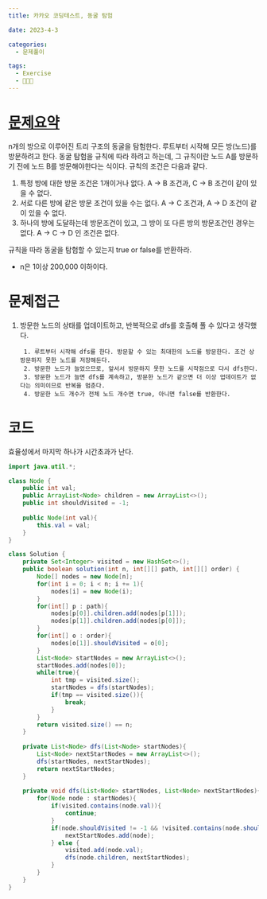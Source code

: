 ```yaml
---
title: 카카오 코딩테스트, 동굴 탐험

date: 2023-4-3

categories:
  - 문제풀이

tags:
  - Exercise
  - 🧑🏻‍💻
---
```


# [문제요약](https://school.programmers.co.kr/learn/courses/30/lessons/67260)

n개의 방으로 이루어진 트리 구조의 동굴을 탐험한다. 루트부터 시작해 모든 방(노드)를 방문하려고 한다. 동굴 탐험을 규칙에 따라 하려고 하는데, 그 규칙이란 노드 A를 방문하기 전에 노드 B를 방문해야한다는 식이다. 규칙의 조건은 다음과 같다.

1. 특정 방에 대한 방문 조건은 1개이거나 없다.
    A -> B 조건과, C -> B 조건이 같이 있을 수 없다.
2. 서로 다른 방에 같은 방문 조건이 있을 수는 없다.
    A -> C 조건과, A -> D 조건이 같이 있을 수 없다.
3. 하나의 방에 도달하는데 방문조건이 있고, 그 방이 또 다른 방의 방문조건인 경우는 없다.
    A -> C -> D 인 조건은 없다.

규칙을 따라 동굴을 탐험할 수 있는지 true or false를 반환하라.

- n은 1이상 200,000 이하이다.

# 문제접근
1. 방문한 노드의 상태를 업데이트하고, 반복적으로 dfs를 호출해 풀 수 있다고 생각했다. 
        
        1. 루트부터 시작해 dfs를 한다. 방문할 수 있는 최대한의 노드를 방문한다. 조건 상 방문하지 못한 노드를 저장해둔다.
        2. 방문한 노드가 늘었으므로, 앞서서 방문하지 못한 노드를 시작점으로 다시 dfs한다.
        3. 방문한 노드가 늘면 dfs를 계속하고, 방문한 노드가 같으면 더 이상 업데이트가 없다는 의미이므로 반복을 멈춘다.
        4. 방문한 노드 개수가 전체 노드 개수면 true, 아니면 false를 반환한다.

# 코드

효율성에서 마지막 하나가 시간초과가 난다.

```java
import java.util.*;

class Node {
    public int val;
    public ArrayList<Node> children = new ArrayList<>();
    public int shouldVisited = -1; 
        
    public Node(int val){
        this.val = val;
    }
}

class Solution {
    private Set<Integer> visited = new HashSet<>();
    public boolean solution(int n, int[][] path, int[][] order) {
        Node[] nodes = new Node[n];
        for(int i = 0; i < n; i += 1){
            nodes[i] = new Node(i);
        }
        for(int[] p : path){
            nodes[p[0]].children.add(nodes[p[1]]);
            nodes[p[1]].children.add(nodes[p[0]]);
        }
        for(int[] o : order){
            nodes[o[1]].shouldVisited = o[0];
        }
        List<Node> startNodes = new ArrayList<>();
        startNodes.add(nodes[0]);
        while(true){
            int tmp = visited.size();
            startNodes = dfs(startNodes);
            if(tmp == visited.size()){
                break;
            }
        }
        return visited.size() == n;
    }
    
    private List<Node> dfs(List<Node> startNodes){
        List<Node> nextStartNodes = new ArrayList<>();
        dfs(startNodes, nextStartNodes);
        return nextStartNodes;
    }
    
    private void dfs(List<Node> startNodes, List<Node> nextStartNodes){
        for(Node node : startNodes){
            if(visited.contains(node.val)){
                continue;
            }
            if(node.shouldVisited != -1 && !visited.contains(node.shouldVisited)){
                nextStartNodes.add(node);
            } else {
                visited.add(node.val);
                dfs(node.children, nextStartNodes);
            }
        }
    }
}
```